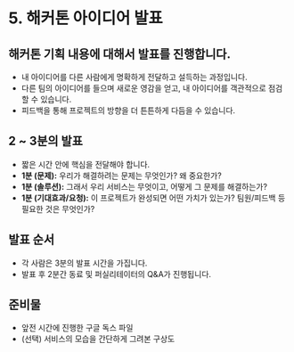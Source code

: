 
# 5. 해커톤 아이디어 발표

## 해커톤 기획 내용에 대해서 발표를 진행합니다.
- 내 아이디어를 다른 사람에게 명확하게 전달하고 설득하는 과정입니다.
- 다른 팀의 아이디어를 들으며 새로운 영감을 얻고, 내 아이디어를 객관적으로 점검할 수 있습니다.
- 피드백을 통해 프로젝트의 방향을 더 튼튼하게 다듬을 수 있습니다.

## 2 ~ 3분의 발표
- 짧은 시간 안에 핵심을 전달해야 합니다.
- **1분 (문제):** 우리가 해결하려는 문제는 무엇인가? 왜 중요한가?
- **1분 (솔루션):** 그래서 우리 서비스는 무엇이고, 어떻게 그 문제를 해결하는가?
- **1분 (기대효과/요청):** 이 프로젝트가 완성되면 어떤 가치가 있는가? 팀원/피드백 등 필요한 것은 무엇인가?

## 발표 순서
- 각 사람은 3분의 발표 시간을 가집니다.
- 발표 후 2분간 동료 및 퍼실리테이터의 Q&A가 진행됩니다.

## 준비물
- 앞전 시간에 진행한 구글 독스 파일
- (선택) 서비스의 모습을 간단하게 그려본 구상도
